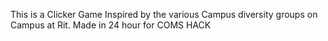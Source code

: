 This is a Clicker Game Inspired by the various Campus diversity groups on Campus at Rit. Made in 24 hour for COMS HACK
